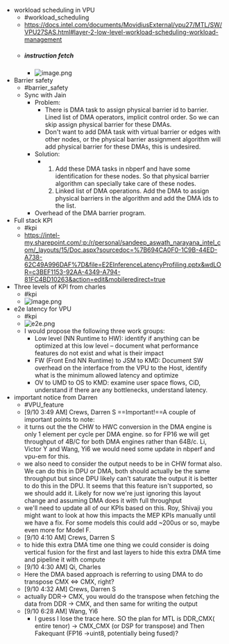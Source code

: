 - workload scheduling in VPU
	- #workload_scheduling
	- https://docs.intel.com/documents/MovidiusExternal/vpu27/MTL/SW/VPU27SAS.html#layer-2-low-level-workload-scheduling-workload-management
	- ##### instruction fetch
		- ![image.png](../assets/image_1663078534957_0.png)
- Barrier safety
	- #barrier_safety
	- Sync with Jain
		- Problem:
			- There is DMA task to assign physical barrier id to barrier. Lined list of DMA operators, implicit control order. So we can skip assign physical barrier for these DMAs.
			- Don't want to add DMA task with virtual barrier or edges with other nodes, or the physical barrier assignment algorithm will add physical barrier for these DMAs, this is undesired.
		- Solution:
			- 1. Add these DMA tasks in nbperf and have some identification for these nodes. So that physical barrier algorithm can specially take care of these nodes.
			  2. Linked list of DMA operations. Add the DMA to assign physical barriers in the algorithm and add the DMA ids to the list.
		- Overhead of the DMA barrier program.
- Full stack KPI
	- #kpi
	- https://intel-my.sharepoint.com/:p:/r/personal/sandeep_aswath_narayana_intel_com/_layouts/15/Doc.aspx?sourcedoc=%7B694CA0F0-1C9B-44ED-A738-62C49A996DAF%7D&file=E2EInferenceLatencyProfiling.pptx&wdLOR=c3BEF1153-92AA-4349-A794-81FC4BD10263&action=edit&mobileredirect=true
- Three levels of KPI from charles
	- #kpi
	- ![image.png](../assets/image_1663028832905_0.png)
- e2e latency for VPU
	- #kpi
	- ![e2e.png](../assets/e2e_1663026261135_0.png)
	- I would
	  propose the following three work groups:
		- Low level (NN Runtime to HW): identify if anything can be optimized at this low level – document what performance features do not exist and what is their impact
		- FW (Front End NN Runtime) to JSM to KMD: Document SW overhead on the interface from the VPU to the Host, identify what is the minimum allowed latency and optimize
		- OV to UMD to OS to KMD: examine user space flows, CiD, understand if there are any bottlenecks, understand latency.
- important notice from Darren
	- #VPU_feature
	- [9/10 3:49 AM] Crews, Darren S
	  ==Important!==A couple of important points to note:
	- it turns out the the CHW to HWC conversion in the DMA engine is only 1 element per cycle per DMA engine. so for FP16 we will get throughput of 4B/C for both DMA engines rather than 64B/c.  Li, Victor Y and Wang, Yi6 we would need some update in nbperf and vpu-em for this.
	- we also need to consider the output needs to be in CHW format also.  We can do this in DPU or DMA, both should actually be the same throughput but since DPU likely can't saturate the output it is better to do this in the DPU.  It seems that this feature isn't supported, so we should add it.  Likely for now we're just ignoring this layout change and assuming DMA does it with full throughput
	- we'll need to update all of our KPIs based on this.  Roy, Shivaji you might want to look at how this impacts the MEP KPIs manually until we have a fix.  For some models this could add ~200us or so, maybe even more for Model F.
	- [9/10 4:10 AM] Crews, Darren S
	- to hide this extra DMA time one thing we could consider is doing vertical fusion for the first and last layers to hide this extra DMA time and pipeline it with compute
	- [9/10 4:30 AM] Qi, Charles
	- Here the DMA based approach is referring to using DMA to do transpose CMX <=> CMX, right?
	- [9/10 4:32 AM] Crews, Darren S
	- actually DDR-> CMX, you would do the transpose when fetching the data from DDR -> CMX, and then same for writing the output
	- [9/10 6:28 AM] Wang, Yi6
		- I guess I lose the trace here. SO the plan for MTL is  DDR_CMX( entire tenor) -> CMX_CMX (or DSP for transpose) and Then Fakequant (FP16 ->uint8, potentially being fused)?